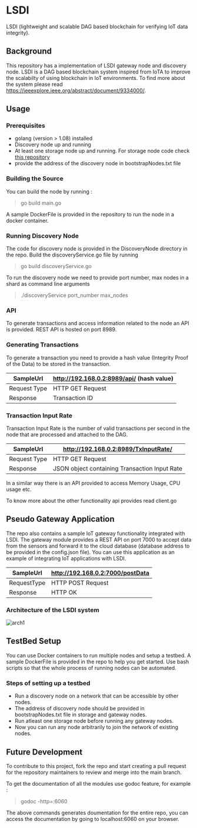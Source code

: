 # LSDI

LSDI (lightweight and scalable DAG based blockchain for verifying IoT data integrity).


## Background

This repository has a implementation of LSDI gateway node and discovery node. LSDI is a DAG based blockchain system inspired from IoTA to improve the scalabilty of using blockchain in IoT environments. To find more about the system please read https://ieeexplore.ieee.org/abstract/document/9334000/.

## Usage

### Prerequisites

- golang (version > 1.08) installed
- Discovery node up and running
- At least one storage node up and running. For storage node code check [this repository](https://github.com/sumanthcherupally/LSDI_SN)
- provide the address of the discovery node in bootstrapNodes.txt file

### Building the Source 

You can build the node by running :
> go build main.go 

A sample DockerFile is provided in the repository to run the node in a docker container.

### Running Discovery Node
The code for discovery node is provided in the DiscoveryNode directory in the repo. Build the discoveryService.go file by running
> go build discoveryService.go

To run the discovery node we need to provide port number, max nodes in a shard as command line arguments
> ./discoveryService port_number max_nodes


### API

To generate transactions and access information related to the node an API is provided. REST API is hosted on port 8989.

### Generating Transactions

To generate a transaction you need to provide a hash value (Integrity Proof of the Data) to be stored in the transaction.

SampleUrl    | http://192.168.0.2:8989/api/ (hash value)
---          | ---
Request Type | HTTP GET Request
Response     | Transaction ID

### Transaction Input Rate

Transaction Input Rate is the number of valid transactions per second in the node that are processed and attached to the DAG. 

SampleUrl    | http://192.168.0.2:8989/TxInputRate/
---          | ---
Request Type | HTTP GET Request
Response     | JSON object containing Transaction Input Rate

In a similar way there is an API provided to access Memory Usage, CPU usage etc.

To know more about the other functionality api provides read client.go 

## Pseudo Gateway Application

The repo also contains a sample IoT gateway functionality integrated with LSDI. The gateway module provides a REST API on port 7000 to accept data from the sensors and forward it to the cloud database (database address to be provided in the config.json file). You can use this application as an example of integrating IoT applications with LSDI.

SampleUrl   | http://192.168.0.2:7000/postData 
---         | ---
RequestType | HTTP POST Request
Response    | HTTP OK 

### Architecture of the LSDI system

![arch1](https://user-images.githubusercontent.com/45848292/118356872-e2cff980-b594-11eb-9054-2edfa529feb8.gif)


## TestBed Setup 

You can use Docker containers to run multiple nodes and setup a testbed. A sample DockerFile is provided in the repo to help you get started. Use bash scripts so that the whole process of running nodes can be automated. 

### Steps of setting up a testbed
- Run a discovery node on a network that can be accessible by other nodes.
- The address of discovery node should be provided in bootstrapNodes.txt file in storage and gateway nodes.
- Run atleast one storage node before running any gateway nodes.
- Now you can run any node arbitrarily to join the network of existing nodes.


## Future Development

To contribute to this project, fork the repo and start creating a pull request for the repository maintainers to review and merge into the main branch. 

To get the documentation of all the modules use godoc feature, for example :
> godoc -http=:6060
 
The above commands generates doumentation for the entire repo, you can access the documentation by going to localhost:6060 on your browser.


